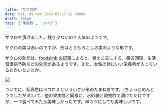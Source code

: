 ```yaml
---
title: 'ザクロ酢'
date: Sat, 09 Nov 2019 03:17:22 +0000
draft: false
tags: ['果実酢', 'ブログ']
---
```


ザクロを漬けました。残り少ないので人気のようです。

ザクロの実は赤いのですが、形はとうもろこしの実のような形です。

ザクロの効能は、[foodslink の記事](https://foodslink.jp/syokuzaihyakka/syun/fruit/zakuro3.htm)によると、骨を丈夫にする、疲労回復、生活習慣病予防などの効能があるようです。また、女性の体にいい栄養素が入っているとかいないとか。

![](/images/2019/11/DSC_1133-1024x1024.jpg)

ついでに、写真右はペコロスという小さい形のたまねぎです。(ちょっとめんどうでしたが)むいて、他の果実酢と同様に、氷砂糖と穀物酢で漬けただけですが、一つ食べてみたら美味しかったです。串カツにしても美味しいです。